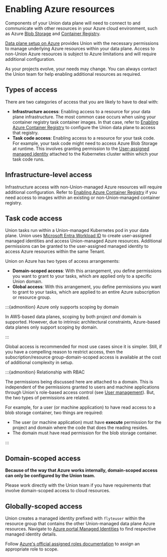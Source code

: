 # Enabling Azure resources

Components of your Union data plane will need to connect to and communicate with other resources in your Azure cloud environment, such as Azure [Blob Storage](https://azure.microsoft.com/en-ca/products/storage/blobs/) and [Container Registry](https://azure.microsoft.com/en-us/products/container-registry).

[Data plane setup on Azure](../../data-plane-setup/data-plane-setup-on-azure.md) provides Union with the necessary permissions to manage underlying Azure resources within your data plane. Access to non-Union Azure resources is subject to Azure limitations and will require additional configuration.

As your projects evolve, your needs may change.
You can always contact the Union team for help enabling additional resources as required.

## Types of access

There are two categories of access that you are likely to have to deal with:

* **Infrastructure access**:
Enabling access to a resource for your data plane infrastructure.
The most common case occurs when using your container registry task container images.
In that case, refer to [Enabling Azure Container Registry](./enabling-azure-container-registry.md) to configure the Union data plane to access that registry.
* **Task code access**:
Enabling access to a resource for your task code.
For example, your task code might need to access Azure Blob Storage at runtime.
This involves granting permission to the [User-assigned managed identity](https://learn.microsoft.com/en-us/entra/identity/managed-identities-azure-resources/overview) attached to the Kubernetes cluster within which your task code runs.

## Infrastructure-level access

Infrastructure access with non-Union-managed Azure resources will require additional configuration. Refer to [Enabling Azure Container Registry](./enabling-azure-container-registry.md) if you need access to images within an existing or non-Union-managed container registry.

## Task code access

Union tasks run within a Union-managed Kubernetes pod in your data plane. Union uses [Microsoft Entra Workload ID](https://learn.microsoft.com/en-us/azure/aks/workload-identity-overview?tabs=dotnet) to create user-assigned managed identities and access Union-managed Azure resources. Additional permissions can be granted to the user-assigned managed identity to access Azure resources within the same Tenant.

Union on Azure has two types of access arrangements:

* **Domain-scoped access**: With this arrangement, you define permissions you want to grant to your tasks, which are applied only to a specific Union domain.
* **Global access**: With this arrangement, you define permissions you want to grant to your tasks, which are applied to an entire Azure subscription or resource group.

:::{admonition} Azure only supports scoping by domain

In AWS-based data planes, scoping by both project _and_ domain is supported.
However, due to intrinsic architectural constraints, Azure-based data planes only support scoping by domain.

:::

Global access is recommended for most use cases since it is simpler. Still, if you have a compelling reason to restrict access, then the subscription/resource group-domain-scoped access is available at the cost of additional complexity in setup.

:::{admonition} Relationship with RBAC

The permissions being discussed here are attached to a domain.
This is independent of the permissions granted to users and machine applications through Union's role-based access control (see [User management](../../administration/user-management.md)).
But, the two types of permissions are related.

For example, for a user (or machine application) to have read access to a blob storage container, two things are required:

* The user (or machine application) must have **execute** permission for the project and domain where the code that does the reading resides.
* The domain must have read permission for the blob storage container.

:::

## Domain-scoped access

**Because of the way that Azure works internally, domain-scoped access can only be configured by the Union team.**

Please work directly with the Union team if you have requirements that involve domain-scoped access to cloud resources.

## Globally-scoped access

Union creates a managed identity prefixed with `flyteuser` within the resource group that contains the other Union-managed data plane Azure resources. Navigate to [Azure portal Managed Identities](https://portal.azure.com/#view/HubsExtension/BrowseResource/resourceType/Microsoft.ManagedIdentity%2FuserAssignedIdentities) to find respective managed identity details.

Follow [Azure's official assigned roles documentation](https://learn.microsoft.com/en-us/azure/role-based-access-control/role-assignments-portal) to assign an appropriate role to scope.
